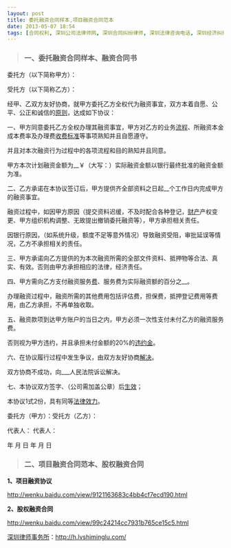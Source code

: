 ```yaml
---
layout: post
title: 委托融资合同样本,项目融资合同范本
date: 2013-05-07 18:54
tags: [合同权利, 深圳公司法律师网, 深圳合同纠纷律师, 深圳法律咨询电话, 深圳经济纠纷律师, 股权融资合同, 融资合同书]
---
```

<blockquote>
<h3>一、委托融资合同样本、融资合同书</h3>
</blockquote>
委托方（以下简称甲方）：

受托方（以下简称乙方）：

经甲、乙双方友好协商，就甲方委托乙方全权代为融资事宜，双方本着自愿、公平、公正和诚信的<a href="http://h.lvshiminglu.com/law/982.html">原则</a>，达成如下协议：

一、甲方同意委托乙方全权办理其融资事宜，甲方对乙方的业务<a href="http://h.lvshiminglu.com/law/941.html" target="_blank">流程</a>、所融资本金成本费率及办理费<a href="http://h.lvshiminglu.com/law/328.html" target="_blank">收费标准</a>等事项熟知并且自愿遵守。

并且对本次融资行为过程中的各项流程和目的熟知并且同意。

甲方本次计划融资金额为__￥（大写：）实际融资金额以银行最终批准的融资金额为准。

二、乙方承诺在本协议签订后，甲方提供齐全部资料之日起__个工作日内完成甲方的融资事宜。

融资过程中，如因甲方原因（提交资料迟缓，不及时配合各种登记，<a href="http://h.lvshiminglu.com/law/829.html" target="_blank">财产</a>产权变更、甲方组织机构调整、无故提出撤销委托融资等），甲方承担相关责任。

因银行原因，（如系统升级，额度不足等意外情况）导致融资受阻，审批延误等情况，乙方不承担相关的责任。

三、甲方承诺向乙方提供的为本次融资所需的全部文件资料、抵押物等合法、真实、有效。否则由甲方承担相应的法律，经济责任。

四、甲方需向乙方支付融资服务<a href="http://h.lvshiminglu.com/law/651.html" target="_blank">费</a>、服务费为实际融资额的百分之__。

办理融资过程中，融资所需的其他费用包括评估费，担保费，抵押登记费用等费用，由乙方承担，不再单独收取。

五、融资款项到达甲方账户的当日之内，甲方必须一次性支付未付乙方的融资服务费。

否则视为甲方违约，并且承担未付金额的20%的<a href="http://h.lvshiminglu.com/law/242.html" target="_blank">违约金</a>。

六、在协议履行过程中发生争议，由双方友好协商<a href="http://h.lvshiminglu.com/law/90.html" target="_blank">解决</a>。

双方协商不成功，向___人民法院诉讼解决。

七、本协议双方签字、（公司需加盖公章）后<a href="http://h.lvshiminglu.com/law/988.html" target="_blank">生效</a>；

本协议1式2份，具有同等<a href="http://h.lvshiminglu.com/law/972.html" target="_blank">法律效力</a>。

委托方（甲方）：受托方（乙方）：

代表人： 代表人：

年 月 日 年 月 日
<blockquote>
<h3>二、项目融资合同范本、股权融资合同</h3>
</blockquote>
<strong>1、项目融资协议</strong>

http://wenku.baidu.com/view/9121163683c4bb4cf7ecd190.html

<strong>2、股权融资合同</strong>

http://wenku.baidu.com/view/99c24214cc7931b765ce15c5.html

<a href="http://h.lvshiminglu.com/">深圳律师事务所</a>：<a href="http://h.lvshiminglu.com/">http://h.lvshiminglu.com/</a>

